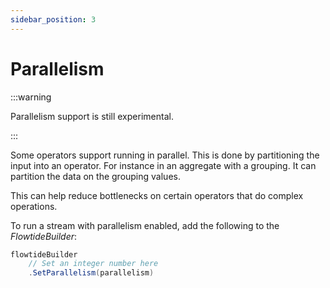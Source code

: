```yaml
---
sidebar_position: 3
---
```



# Parallelism

:::warning

Parallelism support is still experimental.

:::

Some operators support running in parallel. This is done by partitioning the input into an operator. For instance in an aggregate with a grouping.
It can partition the data on the grouping values.

This can help reduce bottlenecks on certain operators that do complex operations.

To run a stream with parallelism enabled, add the following to the *FlowtideBuilder*:

```csharp
flowtideBuilder
    // Set an integer number here
    .SetParallelism(parallelism)
```